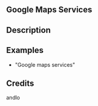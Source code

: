 ## Google Maps Services


## Description


## Examples
 - "Google maps services"


## Credits
andlo


